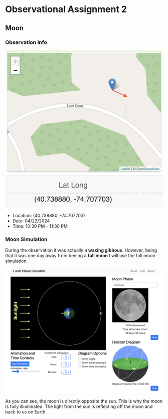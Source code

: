 # Observational Assignment 2

## Moon

### Observation Info

![alt text](image-8.png)

- Location: (40.738880, -74.707703)
- Date: 04/22/2024
- Time: 10:30 PM - 11:30 PM

### Moon Simulation

During the observation it was actually a **waxing gibbous**. However, being that it was one day away from beeing a **full moon** I will use the full moon simulation.

![alt text](image-9.png)

As you can see, the moon is directly opposite the sun. This is why the moon is fully illuminated. The light from the sun is reflecting off the moon and back to us on Earth.
